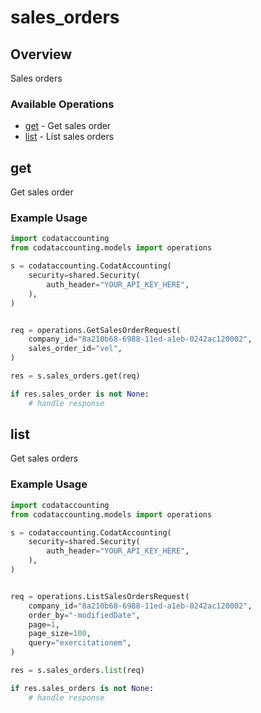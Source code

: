 # sales_orders

## Overview

Sales orders

### Available Operations

* [get](#get) - Get sales order
* [list](#list) - List sales orders

## get

Get sales order

### Example Usage

```python
import codataccounting
from codataccounting.models import operations

s = codataccounting.CodatAccounting(
    security=shared.Security(
        auth_header="YOUR_API_KEY_HERE",
    ),
)


req = operations.GetSalesOrderRequest(
    company_id="8a210b68-6988-11ed-a1eb-0242ac120002",
    sales_order_id="vel",
)

res = s.sales_orders.get(req)

if res.sales_order is not None:
    # handle response
```

## list

Get sales orders

### Example Usage

```python
import codataccounting
from codataccounting.models import operations

s = codataccounting.CodatAccounting(
    security=shared.Security(
        auth_header="YOUR_API_KEY_HERE",
    ),
)


req = operations.ListSalesOrdersRequest(
    company_id="8a210b68-6988-11ed-a1eb-0242ac120002",
    order_by="-modifiedDate",
    page=1,
    page_size=100,
    query="exercitationem",
)

res = s.sales_orders.list(req)

if res.sales_orders is not None:
    # handle response
```
